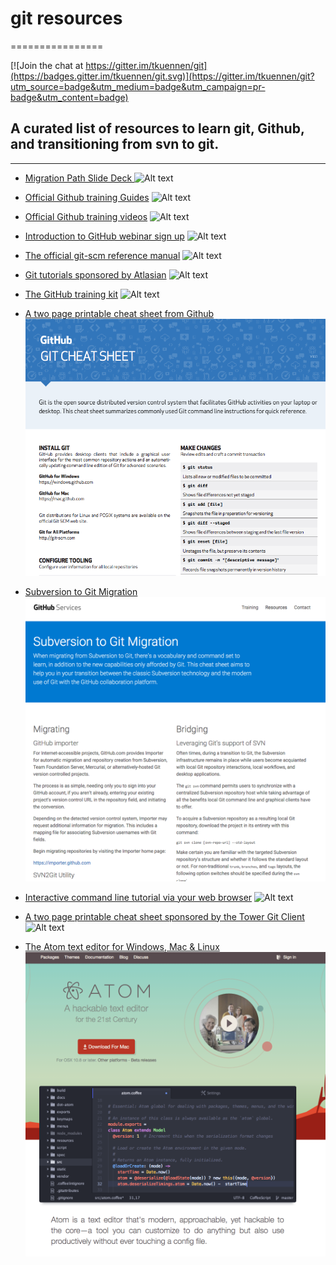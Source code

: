 # git resources
================

[![Join the chat at https://gitter.im/tkuennen/git](https://badges.gitter.im/tkuennen/git.svg)](https://gitter.im/tkuennen/git?utm_source=badge&utm_medium=badge&utm_campaign=pr-badge&utm_content=badge)

## A curated list of resources to learn git, Github, and transitioning from svn to git.

--------------------------------------------------------------------------------------------------------------------------------------
- [Migration Path Slide Deck ](https://docs.google.com/presentation/d/1HPNp9ArYegCdbhs6kevKcbQ8gHCm8uG6j3vcMtwwerw/edit#slide=id.p) ![Alt text](./assets/slide-deck.png)

- [Official Github training Guides](https://guides.github.com/) ![Alt text](./assets/guides.png)

- [Official Github training videos](https://training.github.com/resources/videos/) ![Alt text](./assets/videos.png)

- [Introduction to GitHub webinar sign up](https://training.github.com/classes/introduction/) ![Alt text](./assets/class.png)

- [The official git-scm reference manual](https://git-scm.com/doc) ![Alt text](./assets/git-scm.png)

- [Git tutorials sponsored by Atlasian](https://www.atlassian.com/git/) ![Alt text](./assets/atlassian.png)

- [The GitHub training kit](https://training.github.com/kit/) ![Alt text](./assets/training.png)

- [A two page printable cheat sheet from Github](https://training.github.com/downloads/github-git-cheat-sheet.pdf) ![Alt text](./assets/cheat-sheet.png)

- [Subversion to Git Migration](https://training.github.com/downloads/subversion-migration.html) ![Alt text](./assets/svn-git.png)

- [Interactive command line tutorial via your web browser](https://try.github.io/levels/1/challenges/1) ![Alt text](./assets/trygit.png)

- [A two page printable cheat sheet sponsored by the Tower Git Client](http://www.git-tower.com/blog/git-cheat-sheet/) ![Alt text](./assets/tower.png)

- [The Atom text editor for Windows, Mac & Linux](https://atom.io/) ![Alt text](./assets/atom.png)
